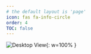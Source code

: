 ```yaml
---
# the default layout is 'page'
icon: fas fa-info-circle
order: 4
TOC: false
---
```


![Desktop View](/img/about/About_Me.svg){: w=100% }